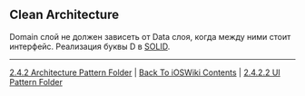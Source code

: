 ## Clean Architecture

Domain слой не должен зависеть от Data слоя, когда между ними стоит интерфейс. Реализация буквы D в [SOLID](/2%20ComputerScience/2.4%20Patterns/2.4.4%20DesignPrinciple/2.4.4.5%20SOLID.md).

---

[2.4.2 Architecture Pattern Folder](../2.4.2%20ArchitecturePattern/) | [Back To iOSWiki Contents](https://github.com/eldaroid/iOSWiki) | [2.4.2.2 UI Pattern Folder](./2.4.2.2%20UIPattern/)
